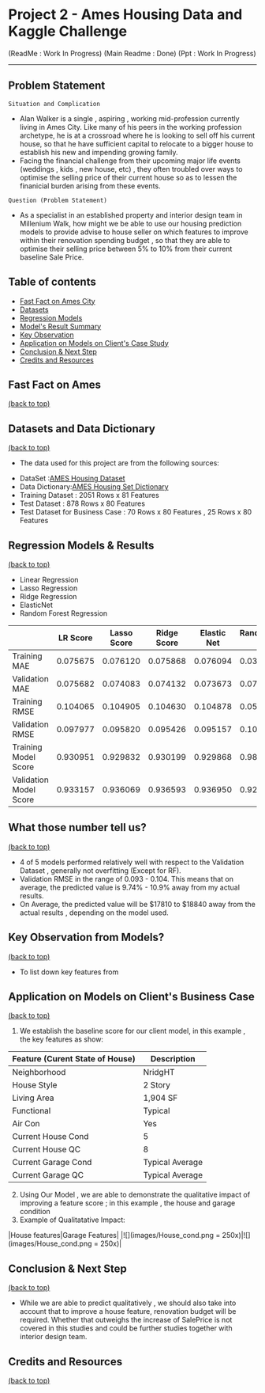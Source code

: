 # Project 2 - Ames Housing Data and Kaggle Challenge
(ReadMe : Work In Progress)
(Main Readme : Done)
(Ppt : Work In Progress)

___
Problem Statement
---
`Situation and Complication`
* Alan Walker is a single , aspiring , working mid-profession currently living in Ames City. Like many of his peers in the working profession archetype, he is at a crossroad where he is looking to sell off his current house, so that he have sufficient capital to relocate to a bigger house to establish his new and impending growing family.
* Facing the financial challenge from their upcoming major life events (weddings , kids , new house, etc) , they often troubled over ways to optimise the selling price of their current house so as to lessen the finanicial burden arising from these events.

`Question (Problem Statement)`
* As a specialist in an established property and interior design team in Millenium Walk, how might we be able to use our housing prediction models to provide advise to house seller on which features to improve within their renovation spending budget , so that they are able to optimise their selling price between 5% to 10% from their current baseline Sale Price.

<a name = 'content_page'></a>
## Table of contents
* [Fast Fact on Ames City](#General-Info)
* [Datasets](#Data-Dictionary)
* [Regression Models](#Model)
* [Model's Result Summary](#Summary)
* [Key Observation](#Observation)
* [Application on Models on Client's Case Study](#Application)
* [Conclusion & Next Step](#Conclusion)
* [Credits and Resources](#Credits)

<a name = 'General-Info'></a>
## Fast Fact on Ames
[(back to top)](#content_page)


<a name = 'Data-Dictionary'></a>
## Datasets and Data Dictionary
[(back to top)](#content_page)
* The data used for this project are from the following sources:

- DataSet :[AMES Housing Dataset](https://www.kaggle.com/c/dsi-us-11-project-2-regression-challenge/data)
- Data Dictionary:[AMES Housing Set Dictionary](http://jse.amstat.org/v19n3/decock/DataDocumentation.txt)
- Training Dataset : 2051 Rows x 81 Features
- Test Dataset : 878 Rows x 80 Features
- Test Dataset for Business Case : 70 Rows x 80 Features , 25 Rows x 80 Features

<a name = 'Model'></a>
## Regression Models & Results
[(back to top)](#content_page)
* Linear Regression
* Lasso Regression
* Ridge Regression
* ElasticNet
* Random Forest Regression

|  | LR Score | Lasso Score | Ridge Score | Elastic Net | RandomForest Score |
|---|---|---|---|---|---|
| Training MAE | 0.075675 | 0.076120 | 0.075868 | 0.076094 | 0.035783 |
| Validation MAE | 0.075682 | 0.074083 | 0.074132 | 0.073673 | 0.075893 |
| Training RMSE | 0.104065 | 0.104905 | 0.104630 | 0.104878 | 0.052334 |
| Validation RMSE | 0.097977 | 0.095820 | 0.095426 | 0.095157 | 0.103696 |
| Training Model Score | 0.930951 | 0.929832 | 0.930199 | 0.929868 | 0.982537 |
| Validation Model Score | 0.933157 | 0.936069 | 0.936593 | 0.936950 | 0.925127 |

<a name = 'Summary'></a>
## What those number tell us?
[(back to top)](#content_page)
* 4 of 5 models performed relatively well with respect to the Validation Dataset , generally not overfitting (Except for RF).
* Validation RMSE in the range of 0.093 - 0.104. This means that on average, the predicted value is 9.74% - 10.9% away from my actual results.
* On Average, the predicted value will be $17810 to $18840 away from the actual results , depending on the model used.


<a name = 'Observation'></a>
## Key Observation from Models?
[(back to top)](#content_page)

* To list down key features from

<a name = 'Observation'></a>
## Application on Models on Client's Business Case
[(back to top)](#content_page)

1. We establish the baseline score for our client model, in this example , the key features as show:

| Feature (Curent State of House) | Description |
|---|---|
| Neighborhood | NridgHT |
| House Style  | 2 Story |
| Living Area  | 1,904 SF |
| Functional  | Typical |
| Air Con  | Yes |
| Current House Cond | 5 |
| Current House QC | 8 |
| Current Garage Cond | Typical Average |
| Current Garage QC | Typical Average |

2. Using Our Model , we are able to demonstrate the qualitative impact of improving a feature score ; in this example , the house and garage condition
3. Example of Qualitatative Impact:

|House features|Garage Features|
|![](images/House_cond.png = 250x)|![](images/House_cond.png = 250x)|


<a name = 'Conclusion'></a>
## Conclusion & Next Step
[(back to top)](#content_page)


* While we are able to predict qualitatively , we should also take into account that to improve a house feature, renovation budget will be required. Whether that outweighs the increase of SalePrice is not covered in this studies and could be further studies together with interior design team.

<a name = 'Credits'></a>
## Credits and Resources
[(back to top)](#content_page)
